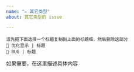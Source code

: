 ```yaml
---
name: "✏️ 其它类型"
about: 其它类型的 issue

---
```


```
请先把下面选择一个标题复制到上面的标题框，然后删除这部分
🌈 优化显示 | 标题
👾 BUG | 标题
```

如果需要，在这里描述具体内容
